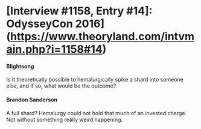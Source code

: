 # [Interview #1158, Entry #14]: OdysseyCon 2016](https://www.theoryland.com/intvmain.php?i=1158#14)

#### Blightsong

Is it theoretically possible to hemalurgically spike a shard into someone else, and if so, what would be the outcome?

#### Brandon Sanderson

A full shard? Hemalurgy could not hold that much of an invested charge. Not without something really weird happening.

